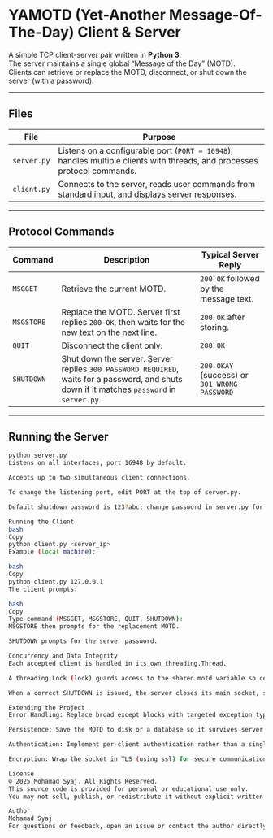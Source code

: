 # YAMOTD (Yet-Another Message-Of-The-Day) Client & Server

A simple TCP client-server pair written in **Python 3**.  
The server maintains a single global “Message of the Day” (MOTD).  
Clients can retrieve or replace the MOTD, disconnect, or shut down the server (with a password).

---

## Files

| File | Purpose |
|------|---------|
| `server.py` | Listens on a configurable port (`PORT = 16948`), handles multiple clients with threads, and processes protocol commands. |
| `client.py` | Connects to the server, reads user commands from standard input, and displays server responses. |

---

## Protocol Commands

Command | Description | Typical Server Reply
--------|-------------|---------------------
`MSGGET` | Retrieve the current MOTD. | `200 OK` followed by the message text.
`MSGSTORE` | Replace the MOTD. Server first replies `200 OK`, then waits for the new text on the next line. | `200 OK` after storing.
`QUIT` | Disconnect the client only. | `200 OK`
`SHUTDOWN` | Shut down the server. Server replies `300 PASSWORD REQUIRED`, waits for a password, and shuts down if it matches `password` in `server.py`. | `200 OKAY` (success) or `301 WRONG PASSWORD`

---

## Running the Server

```bash
python server.py
Listens on all interfaces, port 16948 by default.

Accepts up to two simultaneous client connections.

To change the listening port, edit PORT at the top of server.py.

Default shutdown password is 123?abc; change password in server.py for production use.

Running the Client
bash
Copy
python client.py <server_ip>
Example (local machine):

bash
Copy
python client.py 127.0.0.1
The client prompts:

bash
Copy
Type command (MSGGET, MSGSTORE, QUIT, SHUTDOWN):
MSGSTORE then prompts for the replacement MOTD.

SHUTDOWN prompts for the server password.

Concurrency and Data Integrity
Each accepted client is handled in its own threading.Thread.

A threading.Lock (lock) guards access to the shared motd variable so concurrent MSGSTORE commands do not overlap.

When a correct SHUTDOWN is issued, the server closes its main socket, sets a flag, and spawns a dummy connection to unblock the listening thread for a graceful exit.

Extending the Project
Error Handling: Replace broad except blocks with targeted exception types.

Persistence: Save the MOTD to disk or a database so it survives server restarts.

Authentication: Implement per-client authentication rather than a single global password.

Encryption: Wrap the socket in TLS (using ssl) for secure communication.

License
© 2025 Mohamad Syaj. All Rights Reserved.
This source code is provided for personal or educational use only.
You may not sell, publish, or redistribute it without explicit written permission from the author.

Author
Mohamad Syaj
For questions or feedback, open an issue or contact the author directly.
